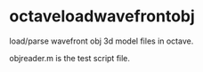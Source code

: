 # octaveloadwavefrontobj
load/parse wavefront obj 3d model files in octave.

objreader.m is the test script file.
